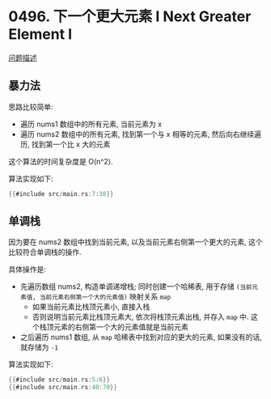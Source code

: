 # 0496. 下一个更大元素 I Next Greater Element I

[问题描述](https://leetcode.cn/problems/next-greater-element-i)

## 暴力法

思路比较简单:

- 遍历 nums1 数组中的所有元素, 当前元素为 x
- 遍历 nums2 数组中的所有元素, 找到第一个与 x 相等的元素, 然后向右继续遍历, 找到第一个比 x 大的元素

这个算法的时间复杂度是 O(n^2).

算法实现如下:

```rust
{{#include src/main.rs:7:38}}
```

## 单调栈

因为要在 nums2 数组中找到当前元素, 以及当前元素右侧第一个更大的元素, 这个比较符合单调栈的操作.

具体操作是:

- 先遍历数组 nums2, 构造单调递增栈; 同时创建一个哈稀表, 用于存储 `(当前元素值, 当前元素右侧第一个大的元素值)` 映射关系
  `map`
    - 如果当前元素比栈顶元素小, 直接入栈
    - 否则说明当前元素比栈顶元素大, 依次将栈顶元素出栈, 并存入 `map` 中. 这个栈顶元素的右侧第一个大的元素值就是当前元素
- 之后遍历 nums1 数组, 从 `map` 哈稀表中找到对应的更大的元素, 如果没有的话, 就存储为 `-1`

算法实现如下:

```rust
{{#include src/main.rs:5:6}}
{{#include src/main.rs:40:70}}
```